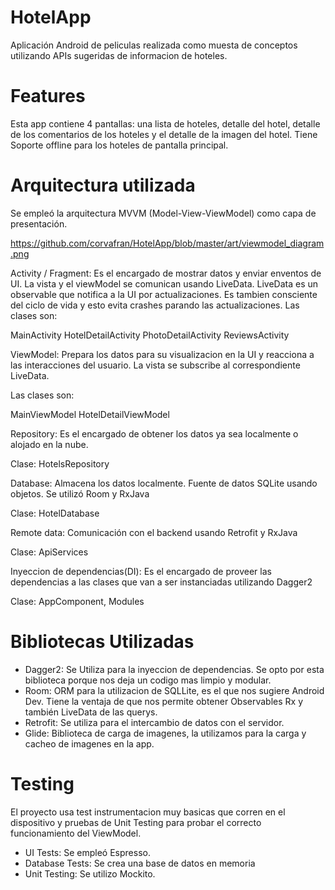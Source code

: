 # HotelApp

Aplicación Android de peliculas realizada como muesta de conceptos utilizando APIs sugeridas de informacion de hoteles.

# Features
Esta app contiene 4 pantallas: una lista de hoteles, detalle del hotel, detalle de los comentarios de los hoteles y el detalle de la imagen del hotel. Tiene Soporte offline para los hoteles de pantalla principal.

# Arquitectura utilizada

Se empleó la arquitectura MVVM (Model-View-ViewModel) como capa de presentación.

https://github.com/corvafran/HotelApp/blob/master/art/viewmodel_diagram.png

Activity / Fragment: Es el encargado de mostrar datos y enviar enventos de UI. La vista y el viewModel se comunican usando LiveData. LiveData es un observable que notifica a la UI por actualizaciones. Es tambien consciente del ciclo de vida y esto evita crashes parando las actualizaciones.
Las clases son:

MainActivity
HotelDetailActivity
PhotoDetailActivity
ReviewsActivity

ViewModel: Prepara los datos para su visualizacion en la UI y reacciona a las interacciones del usuario. La vista se subscribe al correspondiente LiveData.

Las clases son:

MainViewModel
HotelDetailViewModel

Repository: Es el encargado de obtener los datos ya sea localmente o alojado en la nube.

Clase: HotelsRepository

Database: Almacena los datos localmente. Fuente de datos SQLite usando objetos. Se utilizó Room y RxJava

Clase: HotelDatabase

Remote data: Comunicación con el backend usando Retrofit y RxJava

Clase: ApiServices

Inyeccion de dependencias(DI): Es el encargado de proveer las dependencias a las clases que van a ser instanciadas utilizando Dagger2

Clase: AppComponent, Modules

# Bibliotecas Utilizadas
  - Dagger2: Se Utiliza para la inyeccion de dependencias. Se opto por esta biblioteca porque nos deja un codigo mas limpio y modular.
  - Room: ORM para la utilizacion de SQLLite, es el que nos sugiere Android Dev. Tiene la ventaja de que nos permite obtener Observables Rx y también LiveData de las querys.
  - Retrofit: Se utiliza para el intercambio de datos con el servidor. 
  - Glide: Biblioteca de carga de imagenes, la utilizamos para la carga y cacheo de imagenes en la app.

# Testing

El proyecto usa test instrumentacion muy basicas que corren en el dispositivo y pruebas de Unit Testing para probar el correcto funcionamiento del ViewModel.
 - UI Tests: Se empleó Espresso.
 - Database Tests: Se crea una base de datos en memoria
 - Unit Testing: Se utilizo Mockito.
 


